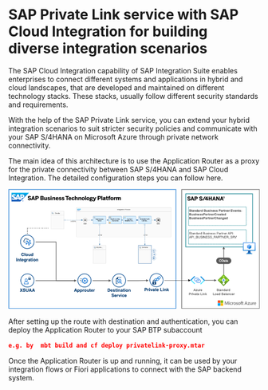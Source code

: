 # SAP Private Link service with SAP Cloud Integration for building diverse integration scenarios

The SAP Cloud Integration capability of SAP Integration Suite enables enterprises to connect different systems and applications in hybrid and cloud landscapes, that are developed and maintained on different technology stacks. These stacks, usually follow different security standards and requirements. 

With the help of the SAP Private Link service, you can extend your hybrid integration scenarios to suit stricter security policies and communicate with your SAP S/4HANA on Microsoft Azure through private network connectivity. 

The main idea of this architecture is to use the Application Router as a proxy for the private connectivity between SAP S/4HANA and SAP Cloud Integration. The detailed configuration steps you can follow here.

![solution diagram](../img/approuter-cloudintegration.png)


After setting up the route with destination and authentication, you can deploy the Application Router to your SAP BTP subaccount 
```json
e.g. by  mbt build and cf deploy privatelink-proxy.mtar 
```

Once the Application Router is up and running, it can be used by your integration flows or Fiori applications to connect with the SAP backend system. 

